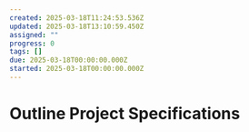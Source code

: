 ```yaml
---
created: 2025-03-18T11:24:53.536Z
updated: 2025-03-18T13:10:59.450Z
assigned: ""
progress: 0
tags: []
due: 2025-03-18T00:00:00.000Z
started: 2025-03-18T00:00:00.000Z
---
```


# Outline Project Specifications
